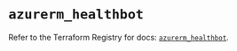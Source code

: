 # `azurerm_healthbot`

Refer to the Terraform Registry for docs: [`azurerm_healthbot`](https://registry.terraform.io/providers/hashicorp/azurerm/3.106.1/docs/resources/healthbot).
